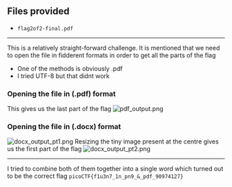 ## Files provided
- ```flag2of2-final.pdf```
* * *
This is a relatively straight-forward challenge. It is mentioned that we need to open the file in fidderent formats in order to get all the parts of the flag
- One of the methods is obviously .pdf
- I tried UTF-8 but that didnt work
### Opening the file in (.pdf) format
This gives us the last part of the flag 
![pdf_output.png](:/af0bcdb062634035822852266a65bfd3)
### Opening the file in (.docx) format
![docx_output_pt1.png](:/1b6e5331ad3a47b4b48c9520c870f8fd)
Resizing the tiny image present at the centre gives us the first part of the flag
![docx_output_pt2.png](:/3fd57c1d0e174fed8360782f9b58b2ad)
* * *
I tried to combine both of them together into a single word which turned out to be the correct flag
```picoCTF{f1u3n7_1n_pn9_&_pdf_90974127}```
